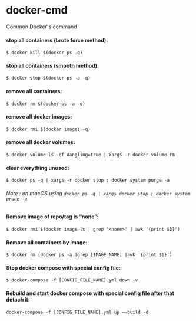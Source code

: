 # docker-cmd
Common Docker's command

#### stop all containers (brute force method):
```shell
$ docker kill $(docker ps -q)
```

#### stop all containers (smooth method):
```shell
$ docker stop $(docker ps -a -q)
```

#### remove all containers:
```shell
$ docker rm $(docker ps -a -q)
```

#### remove all docker images:
```shell
$ docker rmi $(docker images -q)
```

#### remove all docker volumes:
```shell
$ docker volume ls -qf dangling=true | xargs -r docker volume rm
```

#### clear everything unused: 
```shell
$ docker ps -q | xargs -r docker stop ; docker system purge -a
```
###### Note : on macOS using `docker ps -q | xargs docker stop ; docker system prune -a`

#### Remove image of repo/tag is “none”:
```shell
$ docker rmi $(docker image ls | grep "<none>" | awk '{print $3}')
```

#### Remove all containers by image:
```shell
$ docker rm (docker ps -a |grep [IMAGE_NAME] |awk '{print $1}')
```

#### Stop docker compose with special config file:
```shell
$ docker-compose -f [CONFIG_FILE_NAME].yml down -v
```

#### Rebuild and start docker compose with special config file after that detach it:
```shell
docker-compose -f [CONFIG_FILE_NAME].yml up —-build -d
```
